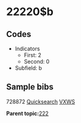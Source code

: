 # 22220$b

## Codes

-   Indicators
    -   First: 2
    -   Second: 0
-   Subfield: b

## Sample bibs

728872 [Quicksearch](https://search.library.yale.edu/catalog/728872) [VXWS](http://prodorbis.library.yale.edu:7014/vxws/GetHoldingsService?bibId=728872)

**Parent topic:**[222](../../tags/222/222.md)

